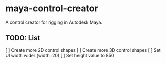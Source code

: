 # maya-control-creator
A control creator for rigging in Autodesk Maya. 

## TODO: List
[ ] Create more 2D control shapes
[ ] Create more 3D control shapes
[ ] Set UI width wider (width+20)
[ ] Set height value to 850
